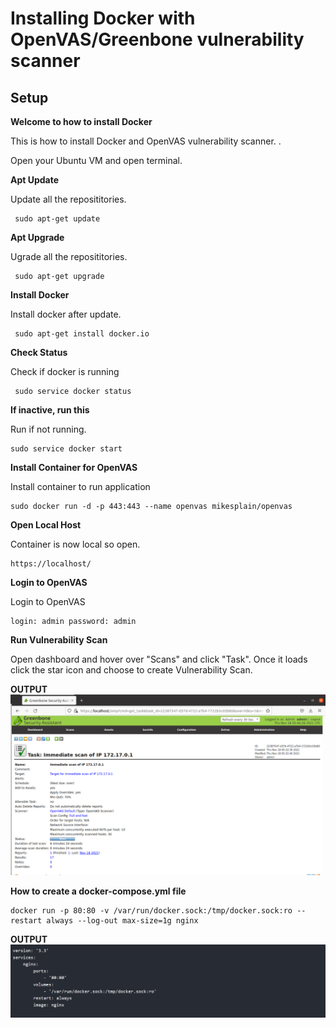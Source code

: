 # Installing Docker with OpenVAS/Greenbone vulnerability scanner

## Setup

**Welcome to how to install Docker**
<p>This is how to install Docker and OpenVAS vulnerability scanner. . </p>
<p>Open your Ubuntu VM and open terminal.</p>

**Apt Update**
<p>Update all the reposititories.</p>
<pre><code> sudo apt-get update</code></pre>

**Apt Upgrade**
<p>Ugrade all the reposititories.</p>
<pre><code> sudo apt-get upgrade</code></pre>

**Install Docker**
<p>Install docker after update.</p>
<pre><code> sudo apt-get install docker.io</code></pre>

**Check Status**
<p>Check if docker is running</p>
<pre><code> sudo service docker status</code></pre>

**If inactive, run this**
<p>Run if not running.</p>
<pre><code>sudo service docker start</code></pre>


**Install Container for OpenVAS**
<p>Install container to run application</p>
<pre><code>sudo docker run -d -p 443:443 --name openvas mikesplain/openvas</pre></code>


**Open Local Host**
<p>Container is now local so open.</p>
<pre><code>https://localhost/</pre></code>

**Login to OpenVAS**
<p>Login to OpenVAS</p>
<pre><code>login: admin password: admin</pre></code>

**Run Vulnerability Scan**
<p>Open dashboard and hover over "Scans" and click "Task". Once it loads click the star icon and choose to create Vulnerability Scan.</p>

**OUTPUT**
![scan](./openvas.PNG)  

**How to create a docker-compose.yml file**
<pre><code>docker run -p 80:80 -v /var/run/docker.sock:/tmp/docker.sock:ro --restart always --log-out max-size=1g nginx</pre></code>

**OUTPUT**
![yml](./yml.PNG)
